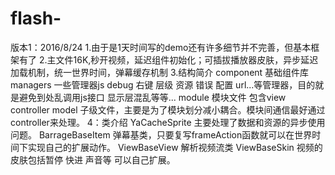 # flash-
版本1：2016/8/24
1.由于是1天时间写的demo还有许多细节并不完善，但基本框架有了
2.主文件16K,秒开视频，延迟组件初始化；可插拔播放器皮肤，异步延迟加载机制，统一世界时间，弹幕缓存机制
3.结构简介
component 基础组件库
managers 一些管理器js debug 右键 层级 资源 错误 配置 url...等管理器，目的就是避免到处乱调用js接口 显示层混乱等等...
module  模块文件 包含view controller model 子级文件，主要是为了模块划分减小耦合。模块间通信最好通过controller来处理。
4：类介绍
 YaCacheSprite 主要处理了数据和资源的异步使用问题。
 BarrageBaseItem 弹幕基类，只要复写frameAction函数就可以在世界时间下实现自己的扩展动作。
 ViewBaseView 解析视频流类 ViewBaseSkin 视频的皮肤包括暂停 快进 声音等 可以自己扩展。
